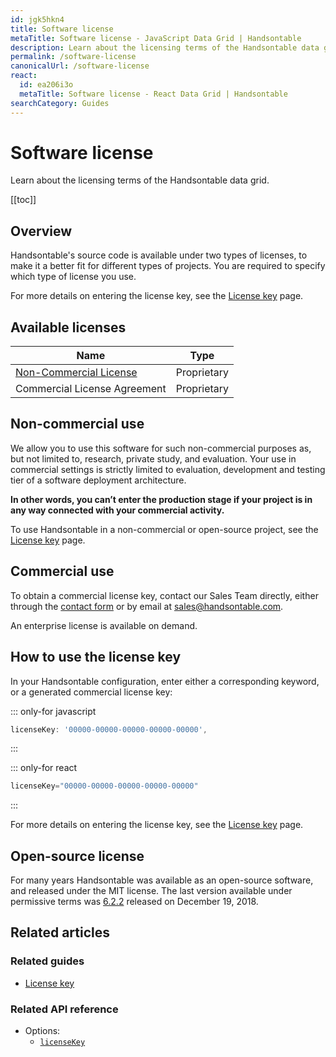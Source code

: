 ```yaml
---
id: jgk5hkn4
title: Software license
metaTitle: Software license - JavaScript Data Grid | Handsontable
description: Learn about the licensing terms of the Handsontable data grid.
permalink: /software-license
canonicalUrl: /software-license
react:
  id: ea206i3o
  metaTitle: Software license - React Data Grid | Handsontable
searchCategory: Guides
---
```


# Software license

Learn about the licensing terms of the Handsontable data grid.

[[toc]]

## Overview

Handsontable's source code is available under two types of licenses, to make it a better fit for different types of projects. You are required to specify which type of license you use.

For more details on entering the license key, see the [License key](@/guides/getting-started/license-key.md) page.

## Available licenses

| Name                                                                                                                         | Type        |
| ---------------------------------------------------------------------------------------------------------------------------- | ----------- |
| [Non-Commercial License](https://handsontable.com/static/licenses/non-commercial/v2/handsontable-non-commercial-license.pdf) | Proprietary |
| Commercial License Agreement                                                                                                 | Proprietary |

## Non-commercial use

We allow you to use this software for such non-commercial purposes as, but not limited to, research, private study, and evaluation. Your use in commercial settings is strictly limited to evaluation, development and testing tier of a software deployment architecture.

**In other words, you can’t enter the production stage if your project is in any way connected with your commercial activity.**

To use Handsontable in a non-commercial or open-source project, see the [License key](@/guides/getting-started/license-key.md) page.

## Commercial use

To obtain a commercial license key, contact our Sales Team directly, either through the [contact form](https://handsontable.com/contact?category=request_for_quotation) or by email at [sales@handsontable.com](mailto:sales@handsontable.com).

An enterprise license is available on demand.

## How to use the license key

In your Handsontable configuration, enter either a corresponding keyword, or a generated commercial license key:

::: only-for javascript

```js
licenseKey: '00000-00000-00000-00000-00000',
```

:::

::: only-for react

```js
licenseKey="00000-00000-00000-00000-00000"
```

:::

For more details on entering the license key, see the [License key](@/guides/getting-started/license-key.md) page.

## Open-source license

For many years Handsontable was available as an open-source software, and released under the MIT license. The last version available under permissive terms was [6.2.2](https://github.com/handsontable/handsontable/tree/6.2.2) released on December 19, 2018.

## Related articles

### Related guides

<div class="boxes-list gray">

- [License key](@/guides/getting-started/license-key.md)

</div>

### Related API reference

- Options:
  - [`licenseKey`](@/api/options.md#licensekey)
